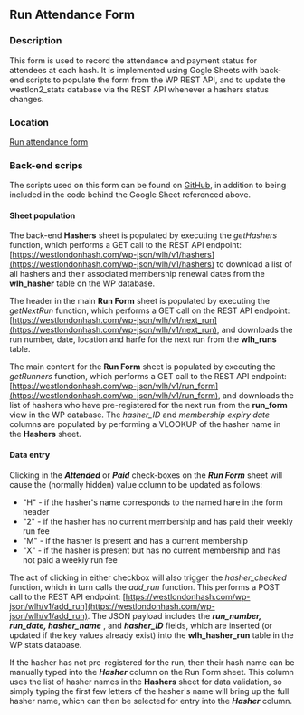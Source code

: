 


## Run Attendance Form
### Description
This form is used to record the attendance and payment status for attendees at each hash.  It is implemented using Gogle Sheets with back-end scripts to populate the form from the WP REST API, and to update the westlon2_stats database via the REST API whenever a hashers status changes.

### Location
[Run attendance form](https://docs.google.com/spreadsheets/d/1K0YOljGE2HHLYWpGt3HI9RvtwQnncWaLmcDvwE-ZFdc/edit#gid=873490598)

### Back-end scrips
The scripts used on this form can be found on [GitHub](https://raw.githubusercontent.com/rajbooth/Hash-Stats/master/code/run_form_scripts.gs), in addition to being included in the code behind the Google Sheet referenced above.

#### Sheet population
The back-end  **Hashers** sheet is populated by executing the *getHashers* function, which performs a GET call to the REST API endpoint:  [https://westlondonhash.com/wp-json/wlh/v1/hashers](https://westlondonhash.com/wp-json/wlh/v1/hashers) to download a list of all hashers and their associated membership renewal dates from the **wlh_hasher** table on the WP database.

The header in the  main **Run Form** sheet is populated by executing the *getNextRun* function, which performs a GET call on the REST API endpoint:  [https://westlondonhash.com/wp-json/wlh/v1/next_run](https://westlondonhash.com/wp-json/wlh/v1/next_run), and downloads the run number, date, location and harfe for the next run from the **wlh_runs** table.

The main content for the **Run Form** sheet is populated by executing the *getRunners* function, which performs a GET call to the REST API endpoint:  [https://westlondonhash.com/wp-json/wlh/v1/run_form](https://westlondonhash.com/wp-json/wlh/v1/run_form), and downloads the list of hashers who have pre-registered for the next run from the **run_form** view in the WP database.  The *hasher_ID* and *membership expiry date* columns are populated by performing a VLOOKUP of the hasher name in the **Hashers** sheet.

#### Data entry
Clicking in the ***Attended*** or ***Paid*** check-boxes on the ***Run Form*** sheet will cause the (normally hidden) value column to be updated as follows:

 - "H" - if the hasher's name corresponds to the named hare in the form header
 - "2" - if the hasher has no current membership and has paid their weekly run fee
 - "M" - if the hasher is present and has a current membership
 - "X" - if the hasher is present but has no current membership and has not paid a weekly run fee  
 
The act of clicking in either checkbox will also trigger the *hasher_checked* function, which in turn calls the *add_run* function.  This performs a POST call to the REST API endpoint:   [https://westlondonhash.com/wp-json/wlh/v1/add_run](https://westlondonhash.com/wp-json/wlh/v1/add_run). The JSON payload includes the ***run_number, run_date, hasher_name*** , and  ***hasher_ID*** fields, which are inserted (or updated if the key values already exist) into the **wlh_hasher_run** table in the WP stats database.

If the hasher has not pre-registered for the run, then their hash name can be manually typed into the ***Hasher*** column on the Run Form sheet.  This column uses the list of hasher names in the **Hashers** sheet for data validation, so simply typing the first few letters of the hasher's name will bring up the full hasher name, which can then be selected for entry into the ***Hasher*** column.
<!--stackedit_data:
eyJoaXN0b3J5IjpbLTEyMDUzMTc0NDQsNTU4ODc1MDkwLC03MT
E4NTExODEsLTEyNDc2Njc5NDEsMTA4MjY4NDM2NiwtMTQxNTU0
NTY3NSwtMTk3MTE5NTA4OCwtMzQ1MzQzNTVdfQ==
-->